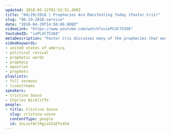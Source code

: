 ```yaml
---
updated: 2018-05-31T01:52:51.499Z
title: "04/29/2018 | Prophecies Are Manifesting Today (Pastor Cris)"
slug: "06-29-2018-service"
date: "2018-04-29T14:50:06.000Z"
videoLink: "https://www.youtube.com/watch?v=iePLVC75368"
YoutubeID: "iePLVC75368"
metaDescription: "Pastor Cris discusses many of the prophecies that were released from this ministry. Many of which we are beginning to see the manifestation of today."
videoKeywords:
- united states of america
- political revival
- prophetic words
- prophecy
- apostles
- prophets
playlists:
- full sermons
- livestreams
speakers:
- Cristina Sosso
- Charles Wickliffe
people:
- title: Cristina Sosso
  slug: cristina-sosso
  contentType: people
  id: 3zLvufAtlKgiiGIaEYs4S4
---
```

